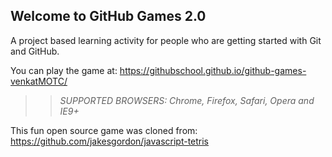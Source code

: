 ## Welcome to GitHub Games 2.0

A project based learning activity for people who are getting started with Git and GitHub.

You can play the game at: https://githubschool.github.io/github-games-venkatMOTC/

>> _*SUPPORTED BROWSERS*: Chrome, Firefox, Safari, Opera and IE9+_

This fun open source game was cloned from: https://github.com/jakesgordon/javascript-tetris
